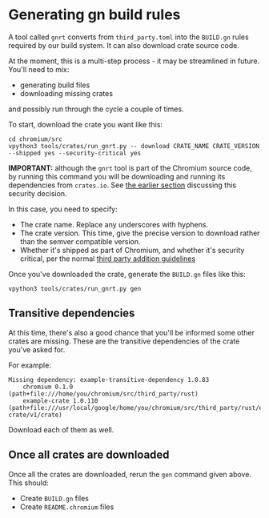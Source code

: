 # Generating gn build rules

A tool called `gnrt` converts from `third_party.toml` into the `BUILD.gn` rules
required by our build system. It can also download crate source code.

At the moment, this is a multi-step process - it may be streamlined in future.
You'll need to mix:

* generating build files
* downloading missing crates

and possibly run through the cycle a couple of times.

To start, download the crate you want like this:

```
cd chromium/src
vpython3 tools/crates/run_gnrt.py -- download CRATE_NAME CRATE_VERSION  --shipped yes --security-critical yes
```

**IMPORTANT:** although the `gnrt` tool is part of the Chromium source code,
by running this command you will be downloading and running its dependencies
from `crates.io`. See [the earlier section][1] discussing this security
decision.

In this case, you need to specify:
* The crate name. Replace any underscores with hyphens.
* The crate version. This time, give the precise version to download rather
  than the semver compatible version.
* Whether it's shipped as part of Chromium, and whether it's security critical,
  per the normal [third party addition guidelines][0]

Once you've downloaded the crate, generate the `BUILD.gn` files like this:

```
vpython3 tools/crates/run_gnrt.py gen
```

## Transitive dependencies

At this time, there's also a good chance that you'll be informed some other
crates are missing. These are the transitive dependencies of the crate you've
asked for.

For example:

```
Missing dependency: example-transitive-dependency 1.0.83
    chromium 0.1.0 (path+file:///home/you/chromium/src/third_party/rust)
    example-crate 1.0.110 (path+file:///usr/local/google/home/you/chromium/src/third_party/rust/example-crate/v1/crate)
```

Download each of them as well.

## Once all crates are downloaded

Once all the crates are downloaded, rerun the `gen` command given above. This should:

* Create `BUILD.gn` files
* Create `README.chromium` files


[0]: https://chromium.googlesource.com/chromium/src/+/main/docs/adding_to_third_party.md#add-a-readme_chromium
[1]: ../cargo.md